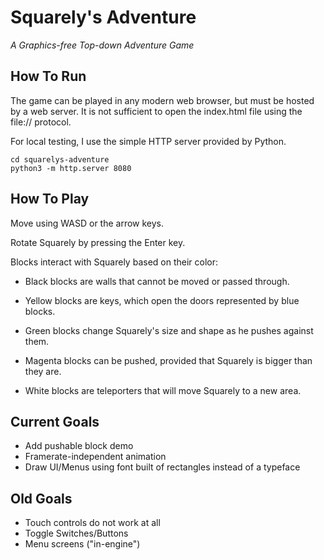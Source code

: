 # Squarely's Adventure
*A Graphics-free Top-down Adventure Game*

## How To Run

The game can be played in any modern web browser, but must be hosted by a web server. It is not sufficient to open the index.html file using the file:// protocol. 

For local testing, I use the simple HTTP server provided by Python.

~~~
cd squarelys-adventure
python3 -m http.server 8080
~~~

## How To Play

Move using WASD or the arrow keys.

Rotate Squarely by pressing the Enter key. 

Blocks interact with Squarely based on their color:
- Black blocks are walls that cannot be moved or passed through.

- Yellow blocks are keys, which open the doors represented by blue blocks.

- Green blocks change Squarely's size and shape as he pushes against them.

- Magenta blocks can be pushed, provided that Squarely is bigger than they are. 

- White blocks are teleporters that will move Squarely to a new area. 

## Current Goals
- Add pushable block demo
- Framerate-independent animation
- Draw UI/Menus using font built of rectangles instead of a typeface

## Old Goals
- Touch controls do not work at all
- Toggle Switches/Buttons
- Menu screens ("in-engine")